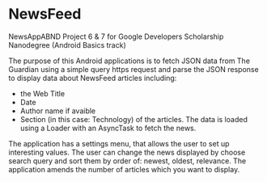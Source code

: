 # NewsFeed

NewsAppABND Project 6 & 7 for Google Developers Scholarship Nanodegree (Android Basics track)

The purpose of this Android applications is to fetch JSON data from The Guardian using a simple query https request and parse 
the JSON response to display data about NewsFeed articles including:
- the Web Title
- Date 
- Author name if avaible
- Section (in this case: Technology) of the articles. 
The data is loaded using a Loader with an AsyncTask to fetch the news.

The application has a settings menu, that allows the user to set up interesting values.
The user can change the news displayed by choose search query and sort them by order of: newest, oldest, relevance. 
The application amends the number of articles which you want to display.
